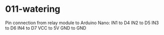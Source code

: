 # 011-watering

Pin connection from relay module to Arduino Nano:
IN1 to D4
IN2 to D5
IN3 to D6
IN4 to D7
VCC to 5V
GND to GND